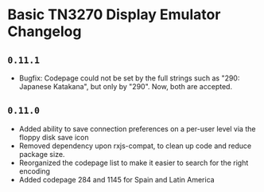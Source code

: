 # Basic TN3270 Display Emulator Changelog

## `0.11.1`

- Bugfix: Codepage could not be set by the full strings such as "290: Japanese Katakana", but only by "290". Now, both are accepted.

## `0.11.0`

- Added ability to save connection preferences on a per-user level via the floppy disk save icon
- Removed dependency upon rxjs-compat, to clean up code and reduce package size.
- Reorganized the codepage list to make it easier to search for the right encoding
- Added codepage 284 and 1145 for Spain and Latin America
